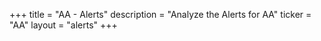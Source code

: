 +++
title = "AA - Alerts"
description = "Analyze the Alerts for AA"
ticker = "AA"
layout = "alerts"
+++

